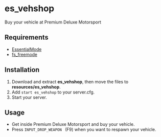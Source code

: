 # es_vehshop
Buy your vehicle at Premium Deluxe Motorsport

## Requirements
- [EssentialMode](http://essentialmode.com)
- [fs_freemode](https://github.com/FiveM-Scripts/fs_freemode)

## Installation
1. Download and extract **es_vehshop**, then move the files to **resources/es_vehshop**.
2. Add `start es_vehshop` to your server.cfg.
3. Start your server.


## Usage
- Get inside Premium Deluxe Motorsport and buy your vehicle.
- Press `INPUT_DROP_WEAPON ` (F9) when you want to respawn your vehicle.

